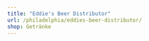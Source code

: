 ```yaml
---
title: "Eddie's Beer Distributor"
url: /philadelphia/eddies-beer-distributor/
shop: Getränke
---
```

